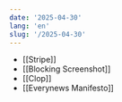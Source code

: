 ```yaml
---
date: '2025-04-30'
lang: 'en'
slug: '/2025-04-30'
---
```


- [[Stripe]]
- [[Blocking Screenshot]]
- [[Clop]]
- [[Everynews Manifesto]]
